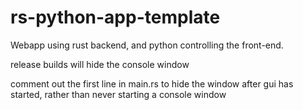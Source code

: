 # rs-python-app-template

Webapp using rust backend, and python controlling the front-end.

release builds will hide the console window

comment out the first line in main.rs to hide the window after gui has started, rather than never starting a console window
